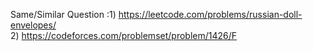 Same/Similar  Question :1) https://leetcode.com/problems/russian-doll-envelopes/ </br>
2) https://codeforces.com/problemset/problem/1426/F

